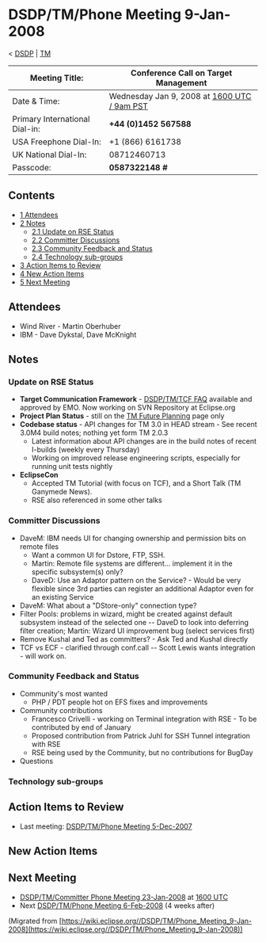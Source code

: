 

DSDP/TM/Phone Meeting 9-Jan-2008
================================

< [DSDP](https://wiki.eclipse.org/DSDP "DSDP")‎ | [TM](./TM "DSDP/TM")

| Meeting Title: | **Conference Call on Target Management** |
| --- | --- |
| Date & Time: | Wednesday Jan 9, 2008 at [1600 UTC / 9am PST](http://www.timeanddate.com/worldclock/fixedtime.html?month=1&day=9&year=2008&hour=16&min=00&sec=0&p1=0) |
| Primary International Dial-in: | **+44 (0)1452 567588** |
| USA Freephone Dial-In: | +1 (866) 6161738 |
| UK National Dial-In: | 08712460713 |
| Passcode: | **0587322148 #** |

Contents
--------

*   [1 Attendees](#Attendees)
*   [2 Notes](#Notes)
    *   [2.1 Update on RSE Status](#Update-on-RSE-Status)
    *   [2.2 Committer Discussions](#Committer-Discussions)
    *   [2.3 Community Feedback and Status](#Community-Feedback-and-Status)
    *   [2.4 Technology sub-groups](#Technology-sub-groups)
*   [3 Action Items to Review](#Action-Items-to-Review)
*   [4 New Action Items](#New-Action-Items)
*   [5 Next Meeting](#Next-Meeting)

Attendees
---------

*   Wind River - Martin Oberhuber
*   IBM - Dave Dykstal, Dave McKnight

Notes
-----

### Update on RSE Status

*   **Target Communication Framework** \- [DSDP/TM/TCF FAQ](https://wiki.eclipse.org/TCF "DSDP/TM/TCF FAQ") available and approved by EMO. Now working on SVN Repository at Eclipse.org
*   **Project Plan Status** \- still on the [TM Future Planning](./TM_Future_Planning "TM Future Planning") page only
*   **Codebase status** \- API changes for TM 3.0 in HEAD stream - See recent 3.0M4 build notes; nothing yet form TM 2.0.3
    *   Latest information about API changes are in the build notes of recent I-builds (weekly every Thursday)
    *   Working on improved release engineering scripts, especially for running unit tests nightly
*   **EclipseCon**
    *   Accepted TM Tutorial (with focus on TCF), and a Short Talk (TM Ganymede News).
    *   RSE also referenced in some other talks

### Committer Discussions

*   DaveM: IBM needs UI for changing ownership and permission bits on remote files
    *   Want a common UI for Dstore, FTP, SSH.
    *   Martin: Remote file systems are different... implement it in the specific subsystem(s) only?
    *   DaveD: Use an Adaptor pattern on the Service? - Would be very flexible since 3rd parties can register an additional Adaptor even for an existing Service
*   DaveM: What about a "DStore-only" connection type?
*   Filter Pools: problems in wizard, might be created against default subsystem instead of the selected one -- DaveD to look into deferring filter creation; Martin: Wizard UI improvement bug (select services first)
*   Remove Kushal and Ted as committers? - Ask Ted and Kushal directly
*   TCF vs ECF - clarified through conf.call -- Scott Lewis wants integration - will work on.

### Community Feedback and Status

*   Community's most wanted
    *   PHP / PDT people hot on EFS fixes and improvements
*   Community contributions
    *   Francesco Crivelli - working on Terminal integration with RSE - To be contributed by end of January
    *   Proposed contribution from Patrick Juhl for SSH Tunnel integration with RSE
    *   RSE being used by the Community, but no contributions for BugDay
*   Questions

### Technology sub-groups

Action Items to Review
----------------------

*   Last meeting: [DSDP/TM/Phone Meeting 5-Dec-2007](./Phone_Meeting_5-Dec-2007 "DSDP/TM/Phone Meeting 5-Dec-2007")

New Action Items
----------------

Next Meeting
------------

*   [DSDP/TM/Committer Phone Meeting 23-Jan-2008](./Committer_Phone_Meeting_23-Jan-2008 "DSDP/TM/Committer Phone Meeting 23-Jan-2008") at [1600 UTC](http://www.timeanddate.com/worldclock/meetingdetails.html?year=2008&month=1&day=23&hour=16&min=00&sec=0&p1=224&p2=159&p3=250&p4=136&p5=223&iv=1800)
*   Next [DSDP/TM/Phone Meeting 6-Feb-2008](./Phone_Meeting_6-Feb-2008 "DSDP/TM/Phone Meeting 6-Feb-2008") (4 weeks after)


(Migrated from [https://wiki.eclipse.org//DSDP/TM/Phone_Meeting_9-Jan-2008](https://wiki.eclipse.org//DSDP/TM/Phone_Meeting_9-Jan-2008))